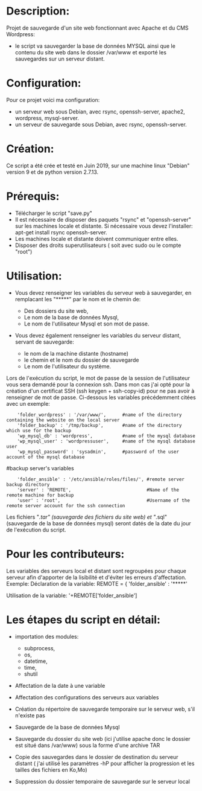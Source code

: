 # Description:
Projet de sauvegarde d'un site web fonctionnant avec Apache et du CMS Wordpress:
- le script va sauvegarder la base de données MYSQL ainsi que le contenu du site web dans le dossier /var/www et exporté les sauvegardes sur un serveur distant.

# Configuration:
Pour ce projet voici ma configuration:
 - un serveur web sous Debian, avec rsync, openssh-server, apache2, wordpress, mysql-server.
 - un serveur de sauvegarde sous Debian, avec rsync, openssh-server.

# Création:
Ce script a été crée et testé en Juin 2019, sur une machine linux "Debian" version 9 et de python version 2.7.13.

# Prérequis:
- Télécharger le script "save.py"
- Il est nécessaire de disposer des paquets "rsync" et "openssh-server" sur les machines locale et distante. Si nécessaire vous devez l'installer: apt-get install rsync openssh-server.
- Les machines locale et distante doivent communiquer entre elles.
- Disposer des droits superutilisateurs ( soit avec sudo ou le compte "root")

# Utilisation:
- Vous devez renseigner les variables du serveur web à sauvegarder, en remplacant les "*****" par le nom et le chemin de:
  - Des dossiers du site web,
  - Le nom de la base de données Mysql,
  - Le nom de l'utilisateur Mysql et son mot de passe.

 
- Vous devez également renseigner les variables du serveur distant, servant de sauvegarde:
   - le nom de la machine distante (hostname)
   - le chemin et le nom du dossier de sauvegarde
   - Le nom de l'utilisateur du système.
 
 Lors de l'exécution du script, le mot de passe de la session de l'utilisateur vous sera demandé pour la connexion ssh. Dans mon cas j'ai opté pour la création d'un certificat SSH (ssh keygen + ssh-copy-id) pour ne pas avoir à renseigner de mot de passe.
Ci-dessous les variables précédemment citées avec un exemple:

        'folder_wordpress' : '/var/www/',      #name of the directory containing the website on the local server
        'folder_backup' : '/tmp/backup',       #name of the directory which use for the backup 
        'wp_mysql_db' : 'wordpress',           #name of the mysql database
        'wp_mysql_user' : 'wordpressuser',     #name of the mysql database user
        'wp_mysql_password' : 'sysadmin',      #password of the user account of the mysql database


#backup server's variables

        'folder_ansible' : '/etc/ansible/roles/files/', #remote server backup directory
        'server' : 'REMOTE',                            #Name of the remote machine for backup
        'user' : 'root',                                #Username of the remote server account for the ssh connection
        
Les fichiers "*.tar" (sauvegarde des fichiers du site web) et "*.sql" (sauvegarde de la base de données mysql) seront datés de la date du jour de l'exécution du script.

# Pour les contributeurs:

Les variables des serveurs local et distant sont regroupées pour chaque serveur afin d'apporter de la lisibilité et d'éviter les erreurs d'affectation.
Exemple:
Déclaration de la variable:
  REMOTE = {
              'folder_ansible' : '*****'

Utilisation de la variable:
 '+REMOTE['folder_ansible']
        
# Les étapes du script en détail:
 - importation des modules:
   - subprocess,
   - os,
   - datetime,
   - time,
   - shutil
 
 - Affectation de la date à une variable
 
 - Affectation des configurations des serveurs aux variables
 
 - Création du répertoire de sauvegarde temporaire sur le serveur web, s'il n'existe pas

 - Sauvegarde de la base de données Mysql
 
 - Sauvegarde du dossier du site web (ici j'utilise apache donc le dossier est situé dans /var/www) sous la forme d'une archive TAR
 
 - Copie des sauvegardes dans le dossier de destination du serveur distant ( j'ai utilisé les paramètres -hP pour afficher la progression et les tailles des fichiers en Ko,Mo)
 
 - Suppression du dossier temporaire de sauvegarde sur le serveur local
        
        
        

   
        
        


